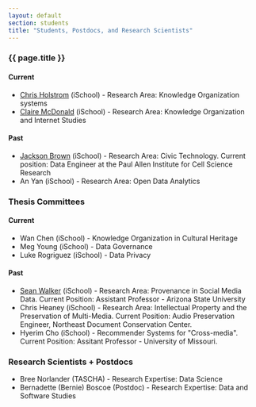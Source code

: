 ```yaml
---
layout: default
section: students
title: "Students, Postdocs, and Research Scientists"
---
```


### {{ page.title }}


#### Current
* [Chris Holstrom](https://ischool.uw.edu/people/phd/profile/cholstro) (iSchool) - Research Area: Knowledge Organization systems
* [Claire McDonald](https://ischool.uw.edu/people/phd/profile/cmcd276) (iSchool) - Research Area: Knowledge Organization and Internet Studies
          

#### Past
* [Jackson Brown](http://jacksonmaxfield.github.io/) (iSchool) - Research Area: Civic Technology. Current position: Data Engineer at the Paul Allen Institute for Cell Science Research
* An Yan (iSchool) - Research Area: Open Data Analytics

### Thesis Committees

#### Current
* Wan Chen (iSchool) - Knowledge Organization in Cultural Heritage
* Meg Young (iSchool) - Data Governance 
* Luke Rogriguez (iSchool) - Data Privacy 

#### Past
* [Sean Walker](https://newcollege.asu.edu/shawn-walker) (iSchool) - Research Area: Provenance in Social Media Data. Current Position: Assistant Professor - Arizona State University
* Chris Heaney (iSchool) - Research Area: Intellectual Property and the Preservation of Multi-Media. Current Position: Audio Preservation Engineer, Northeast Document Conservation Center.
* Hyerim Cho (iSchool) - Recommender Systems for "Cross-media". Current Position: Assitant Professor - University of Missouri.

### Research Scientists + Postdocs
* Bree Norlander (TASCHA) - Research Expertise: Data Science
* Bernadette (Bernie) Boscoe (Postdoc) - Research Expertise: Data and Software Studies 
